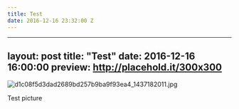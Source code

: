 ```yaml
---
title: Test
date: 2016-12-16 23:32:00 Z
---
```


---
layout: post
title:  "Test"
date:   2016-12-16 16:00:00
preview: http://placehold.it/300x300
---
![d1c08f5d3dad2689bd257b9ba9f93ea4_1437182011.jpg](/uploads/d1c08f5d3dad2689bd257b9ba9f93ea4_1437182011.jpg)

Test picture